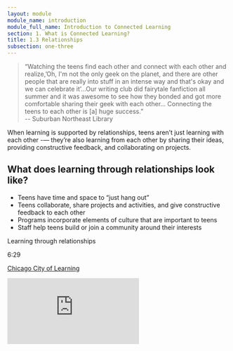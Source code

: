 ```yaml
---
layout: module
module_name: introduction
module_full_name: Introduction to Connected Learning
section: 1. What is Connected Learning?
title: 1.3 Relationships
subsection: one-three
---
```


> “Watching the teens find each other and connect with each other and realize,’Oh, I'm not the only geek on the planet, and there are other people that are really into stuff in an intense way and that's okay and we can celebrate it’...Our writing club did fairytale fanfiction all summer and it was awesome to see how they bonded and got more comfortable sharing their geek with each other... Connecting the teens to each other is [a] huge success.”<br/>-- Suburban Northeast Library

When learning is supported by relationships, teens aren’t just learning with each other -— they’re also learning from each other by sharing their ideas, providing constructive feedback, and collaborating on projects.

## What does learning through relationships look like?  
* Teens have time and space to “just hang out”
* Teens collaborate, share projects and activities, and give constructive feedback to each other
* Programs incorporate elements of culture that are important to teens
* Staff help teens build or join a community around their interests

<div class="case_study_box">
  <p class="box-title">Learning through relationships</p>
  <p class="videotime">6:29</p> <p class="source"><a href="https://www.youtube.com/channel/UCK3lhPDfexvG10DUROwVVhw" class="external">Chicago City of Learning</a></p>
  <div class="video">
<iframe src="https://www.youtube.com/embed/whc_ZivyEdA" frameborder="0" allow="autoplay; encrypted-media" allowfullscreen></iframe></div>
  </div>



